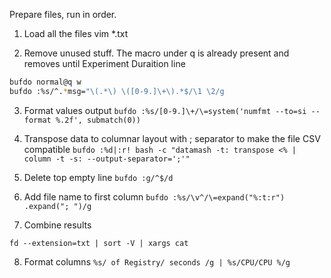 Prepare files, run in order.

1. Load all the files
vim *.txt

2. Remove unused stuff. The macro under q is already present and removes until
Experiment Duraition line 
```bash
bufdo normal@q w 
bufdo :%s/^.*msg="\(.*\) \([0-9.]\+\).*$/\1 \2/g
```

3. Format values output
`bufdo :%s/[0-9.]\+/\=system('numfmt --to=si --format %.2f', submatch(0))`

4. Transpose data to columnar layout with ; separator to make the file CSV
compatible 
`bufdo :%d|:r! bash -c "datamash -t: transpose <% | column -t -s: --output-separator=';'"`

5. Delete top empty line
`bufdo :g/^$/d`

6. Add file name to first column
`bufdo :%s/\v^/\=expand("%:t:r") .expand("; ")/g`

7. Combine results
<!-- `fd --extension=txt | sort -V | xargs tail -n +1 | sed 's#> ./#> #g'` -->
`fd --extension=txt | sort -V | xargs cat`

8. Format columns
`%s/ of Registry/ seconds /g | %s/CPU/CPU %/g`
